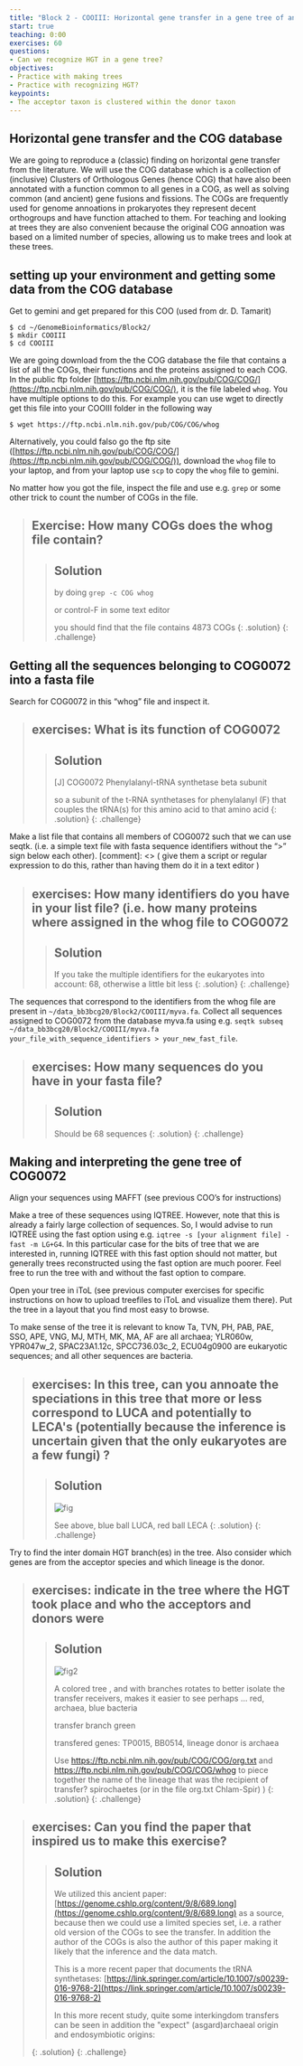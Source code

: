 ```yaml
---
title: "Block 2 - COOIII: Horizontal gene transfer in a gene tree of an aminoacyl-tRNA synthetase"
start: true
teaching: 0:00
exercises: 60
questions: 
- Can we recognize HGT in a gene tree?    
objectives: 
- Practice with making trees
- Practice with recognizing HGT? 
keypoints:
- The acceptor taxon is clustered within the donor taxon 
---
```


## Horizontal gene transfer and the COG database
We are going to reproduce a (classic) finding on horizontal gene transfer from the literature. We will use the COG database which is a collection of (inclusive) Clusters of Orthologous Genes (hence COG) that have also been annotated with a function common to all genes in a COG, as well as solving common (and ancient) gene fusions and fissions. The COGs are frequently used for genome annoations in prokaryotes they represent decent orthogroups and have function attached to them. For teaching and looking at trees they are also convenient because the original COG annoation was based on a limited number of species, allowing us to make trees and look at these trees.

## setting up your environment and getting some data from the COG database 

Get to gemini and get prepared for this COO (used from dr. D. Tamarit)

~~~
$ cd ~/GenomeBioinformatics/Block2/
$ mkdir COOIII
$ cd COOIII
~~~

We are going download from the the COG database the file that contains a list of all the COGs, their functions and the proteins assigned to each COG. In the public ftp folder [https://ftp.ncbi.nlm.nih.gov/pub/COG/COG/](https://ftp.ncbi.nlm.nih.gov/pub/COG/COG/), it is the file labeled `whog`. You have multiple options to do this. For example you can use wget to directly get this file into your COOIII folder in the following way
~~~
$ wget https://ftp.ncbi.nlm.nih.gov/pub/COG/COG/whog
~~~

Alternatively, you could falso go the ftp site ([https://ftp.ncbi.nlm.nih.gov/pub/COG/COG/](https://ftp.ncbi.nlm.nih.gov/pub/COG/COG/)), download the `whog` file to your laptop, and from your laptop use `scp` to copy the `whog` file  to gemini. 

No matter how you got the file, inspect the file and use e.g. `grep` or some other trick to count the number of COGs in the file. 

> ## Exercise: How many COGs does the whog file contain?
>
>> ## Solution
>> by doing `grep -c COG whog`
>>
>> or control-F in some text editor 
>>
>> you should find that the file contains 4873 COGs
> {: .solution}
{: .challenge}


## Getting all the sequences belonging to COG0072 into a fasta file

Search for COG0072 in this “whog” file and inspect it.

> ## exercises:  What is its function of COG0072
>
>> ## Solution
>>[J] COG0072 Phenylalanyl-tRNA synthetase beta subunit
>> 
>>so a  subunit of the t-RNA synthetases for phenylalanyl (F) that couples the tRNA(s) for this amino acid to that amino acid
> {: .solution}
{: .challenge}


Make a list file that contains all members of COG0072 such that we can use seqtk. (i.e. a simple text file with fasta sequence identifiers without the “>” sign below each other).
[comment]: <> ( give them a script or regular expression to do this, rather than having them do it in a text editor ) 

> ## exercises: How many identifiers do you have in your list file? (i.e. how many proteins where assigned in the whog file to COG0072
>
>> ## Solution
>> If you take the multiple identifiers for the eukaryotes into account:  68, otherwise a little bit less
> {: .solution}
{: .challenge}

The sequences that correspond to the identifiers from the whog file are present in `~/data_bb3bcg20/Block2/COOIII/myva.fa`. Collect all sequences assigned to COG0072 from the database myva.fa using e.g. `seqtk subseq ~/data_bb3bcg20/Block2/COOIII/myva.fa your_file_with_sequence_identifiers > your_new_fast_file`.

> ## exercises: How many sequences do you have in your  fasta file?
>> ## Solution
>> Should be 68 sequences
> {: .solution}
{: .challenge}

## Making and interpreting the gene tree of COG0072

Align your sequences using MAFFT (see previous COO’s for instructions)

Make a tree of these sequences using IQTREE. However, note that this is already a fairly large collection of sequences. So, I would advise to run IQTREE using the fast option using e.g. `iqtree -s [your alignment file] -fast -m LG+G4`. In this particular case for the bits of tree that we are interested in, running IQTREE with this fast option should not matter, but generally trees reconstructed using the fast option are much poorer. Feel free to run the tree with and without the fast option to compare.

Open your tree in iToL (see previous computer exercises for specific instructions on how to upload treefiles to iToL and visualize them there). Put the tree in a layout that you find most easy to browse. 

To make sense of the tree it is relevant to know Ta, TVN, PH, PAB, PAE, SSO, APE, VNG, MJ, MTH, MK, MA, AF are all archaea; YLR060w, YPR047w_2, SPAC23A1.12c, SPCC736.03c_2, ECU04g0900 are eukaryotic sequences; and all other sequences are bacteria. 

> ## exercises:  In this tree, can you annoate the speciations in this tree that more or less correspond to LUCA and potentially to LECA's (potentially because the inference is uncertain given that the only eukaryotes are a few fungi) ? 
>
>> ## Solution
>> ![fig](../fig/block2_lucalecaleca.png)
>> 
>> See above, blue ball LUCA, red ball LECA
> {: .solution}
{: .challenge}

Try to find the inter domain HGT branch(es) in the tree. Also consider which genes are from the acceptor species and which lineage is the donor. 



 
> ## exercises: indicate in the tree where the HGT took place and who the acceptors and donors were 
>
>> ## Solution
>> ![fig2](../fig/block2_HGT.jpg)
>>
>> A colored tree , and with branches rotates to better isolate the transfer receivers, makes it easier to see perhaps …  red, archaea, blue bacteria
>>
>> transfer branch green
>> 
>> transfered genes: TP0015, BB0514, lineage donor is archaea
>> 
>> Use https://ftp.ncbi.nlm.nih.gov/pub/COG/COG/org.txt and https://ftp.ncbi.nlm.nih.gov/pub/COG/COG/whog to piece together the name of the lineage that was the recipient of transfer? spirochaetes (or in the file org.txt Chlam-Spir)
)
> {: .solution}
{: .challenge}

> ## exercises:  Can you find the paper that inspired us to make this exercise? 
>
>> ## Solution
>>We utilized this ancient paper: [https://genome.cshlp.org/content/9/8/689.long](https://genome.cshlp.org/content/9/8/689.long) as a source, because then we could use a limited species set, i.e. a rather old version of the COGs to see the transfer. In addition the author of the COGs is also the author of this paper making it likely that the inference and the data match.
>>
>> This is a more recent paper that documents the tRNA synthetases:
>> [https://link.springer.com/article/10.1007/s00239-016-9768-2](https://link.springer.com/article/10.1007/s00239-016-9768-2)
>> 
>> In this more recent study, quite some interkingdom transfers can be seen in addition the "expect" (asgard)archaeal origin and endosymbiotic origins:
>> 
> {: .solution}
{: .challenge}


